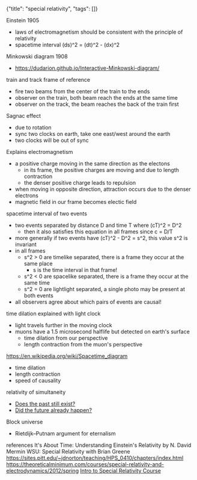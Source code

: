 {"title": "special relativity", "tags": []}

Einstein 1905
* laws of electromagnetism should be consistent with the principle of relativity
* spacetime interval (ds)^2 = (dt)^2 - (dx)^2

Minkowski diagram 1908
* https://dudarion.github.io/Interactive-Minkowski-diagram/

train and track frame of reference
* fire two beams from the center of the train to the ends
* observer on the train, both beam reach the ends at the same time
* observer on the track, the beam reaches the back of the train first

Sagnac effect
* due to rotation
* sync two clocks on earth, take one east/west around the earth
* two clocks will be out of sync

Explains electromagnetism
* a positive charge moving in the same direction as the electons
  * in its frame, the positive charges are moving and due to length contraction
  * the denser positive charge leads to repulsion
* when moving in opposite direction, attraction occurs due to the denser electrons
* magnetic field in our frame becomes electic field

spacetime interval of two events
* two events separated by distance D and time T where (cT)^2 = D^2
  * then it also satisfies this equation in all frames since c = D/T
* more generally if two events have (cT)^2 - D^2 = s^2, this value s^2 is invariant
* in all frames
  * s^2 > 0 are timelike separated, there is a frame they occur at the same place
    * s is the time interval in that frame!
  * s^2 < 0 are spacelike separated, there is a frame they occur at the same time
  * s^2 = 0 are lightlight separated, a single photo may be present at both events
* all observers agree about which pairs of events are causal!

time dilation explained with light clock
* light travels further in the moving clock
* muons have a 1.5 microsecond halflife but detected on earth's surface
  * time dilation from our perspective
  * length contraction from the muon's perspective

https://en.wikipedia.org/wiki/Spacetime_diagram
* time dilation
* length contraction
* speed of causality

relativity of simultaneity
* [Does the past still exist?](https://www.youtube.com/watch?v=GwzN5YwMzv0)
* [Did the future already happen?](https://www.youtube.com/watch?v=wwSzpaTHyS8)

Block universe
* Rietdijk–Putnam argument for eternalism

references
   It's About Time: Understanding Einstein's Relativity by N. David Mermin
   WSU: Special Relativity with Brian Greene
   https://sites.pitt.edu/~jdnorton/teaching/HPS_0410/chapters/index.html
   https://theoreticalminimum.com/courses/special-relativity-and-electrodynamics/2012/spring
   [Intro to Special Relativity Course](https://www.youtube.com/playlist?list=PLoaVOjvkzQtyjhV55wZcdicAz5KexgKvm)

